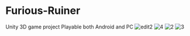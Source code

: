 # Furious-Ruiner
Unity 3D game project 
Playable both Android and PC
![edit2](https://github.com/iskh4n/Furious-Ruiner/assets/59307654/ff56d556-28ea-4455-9ec6-c89f1955cd1d)
![4](https://github.com/iskh4n/Furious-Ruiner/assets/59307654/afedc652-02ee-4cdd-ad59-3b63c6eedc52)
![2](https://github.com/iskh4n/Furious-Ruiner/assets/59307654/9e2eeed1-c77e-41fe-8ca7-e13b81b92ad4)
![3](https://github.com/iskh4n/Furious-Ruiner/assets/59307654/93609aee-7873-4e53-926e-e129767e966b)
